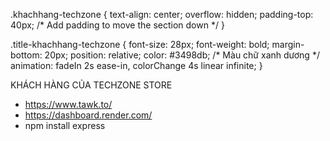 
.khachhang-techzone {
  text-align: center;
  overflow: hidden;
  padding-top: 40px; /* Add padding to move the section down */
}

.title-khachhang-techzone {
  font-size: 28px;
  font-weight: bold;
  margin-bottom: 20px;
  position: relative;
  color: #3498db; /* Màu chữ xanh dương */
  animation: fadeIn 2s ease-in, colorChange 4s linear infinite;
}

<div className="khachhang-techzone">
      <div className="title-khachhang-techzone">KHÁCH HÀNG CỦA TECHZONE STORE</div>
      <Carousel
        autoPlay
        interval={1500}
        infiniteLoop
        showThumbs={false}
        showArrows
        centerMode
        centerSlidePercentage={33.33}
        showIndicators={false}
        showStatus={false}
      >

- https://www.tawk.to/
- https://dashboard.render.com/
- npm install express

